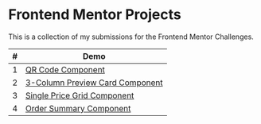 # Frontend Mentor Projects

This is a collection of my submissions for the Frontend Mentor Challenges.

<table>
<thead>
  <th> # </th>
  <th> Demo </th>
</thead>
 
<tbody>
    <tr>
       <td>1</td>
       <td>
       <a href="https://qr-code-component-xi-blond.vercel.app/" target="_blank">
          QR Code Component
       </a>
       </td>
    </tr>
    <tr>
       <td>2</td>
       <td>
       <a href="https://3-column-preview-card-component-ivory-xi.vercel.app/" target="_blank">
         3-Column Preview Card Component
       </a>
       </td>
    </tr>
    <tr>
       <td>3</td>
       <td>
       <a href="https://single-price-grid-component-fawn-eta.vercel.app/" target="_blank">
         Single Price Grid Component
       </a>
       </td>
    </tr>
    <tr>
       <td>4</td>
       <td>
       <a href="[https://single-price-grid-component-fawn-eta.vercel.app/](https://meillee.github.io/order-summary-component/)" target="_blank">
         Order Summary Component
       </a>
       </td>
    </tr>
</tbody>
</table>

